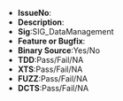 * **IssueNo**:
* **Description**:
* **Sig**:SIG_DataManagement
* **Feature or Bugfix**:
* **Binary Source**:Yes/No
* **TDD**:Pass/Fail/NA
* **XTS**:Pass/Fail/NA
* **FUZZ**:Pass/Fail/NA
* **DCTS**:Pass/Fail/NA